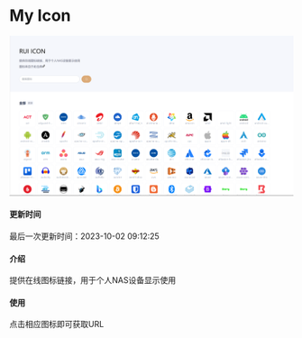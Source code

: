 # My Icon
![Preview](preview.png)
#### 更新时间
最后一次更新时间：2023-10-02 09:12:25
#### 介绍
提供在线图标链接，用于个人NAS设备显示使用

#### 使用
点击相应图标即可获取URL



